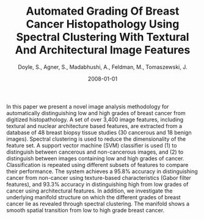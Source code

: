 ﻿---
title: "Automated Grading Of Breast Cancer Histopathology Using Spectral Clustering With Textural And Architectural Image Features"
author: Doyle, S., Agner, S., Madabhushi, A., Feldman, M., Tomaszewski, J.
status: Published
type: conference
citation: "Automated Grading Of Breast Cancer Histopathology Using Spectral Clustering With Textural And Architectural Image Features, <em>2008 IEEE 5th International Symposium on Biomedical Imaging (ISBI)</em>, 2008"
comments: no
doi: none
date: 2008-01-01
publishdate: 2008-01-01
---

In this paper we present a novel image analysis methodology for automatically distinguishing low and high grades of breast cancer from digitized histopathology. A set of over 3,400 image features, including textural and nuclear architecture based features, are extracted from a database of 48 breast biopsy tissue studies (30 cancerous and 18 benign images). Spectral clustering is used to reduce the dimensionality of the feature set. A support vector machine (SVM) classifier is used (1) to distinguish between cancerous and non-cancerous images, and (2) to distinguish between images containing low and high grades of cancer. Classification is repeated using different subsets of features to compare their performance. The system achieves a 95.8% accuracy in distinguishing cancer from non-cancer using texture-based characteristics (Gabor filter features), and 93.3% accuracy in distinguishing high from low grades of cancer using architectural features. In addition, we investigate the underlying manifold structure on which the different grades of breast cancer lie as revealed through spectral clustering. The manifold shows a smooth spatial transition from low to high grade breast cancer.
